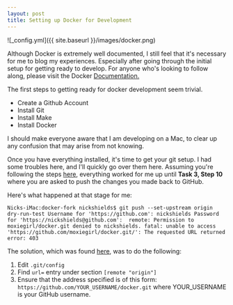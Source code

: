 ```yaml
---
layout: post
title: Setting up Docker for Development
---
```

![_config.yml]({{ site.baseurl }}/images/docker.png)

Although Docker is extremely well documented, I still feel that it's necessary for me to blog my experiences.
Especially after going through the initial setup for getting ready to develop. For anyone who's looking to follow along,
please visit the Docker [Documentation.](https://docs.docker.com/opensource/project/who-written-for/)

The first steps to getting ready for docker development seem trivial. 
* Create a Github Account
* Install Git
* Install Make
* Install Docker

I should make everyone aware that I am developing on a Mac, to clear up any confusion that may arise from not knowing.

Once you have everything installed, it's time to get your git setup. I had some troubles here, and I'll quickly go over them here.
Assuming you're following the steps [here](https://docs.docker.com/opensource/project/set-up-git/), everything worked for me up until 
**Task 3, Step 10** where you are asked to push the changes you made back to GitHub.

Here's what happened at that stage for me:

``Nicks-iMac:docker-fork nickshields$ git push --set-upstream origin dry-run-test
Username for 'https://github.com': nickshields
Password for 'https://nickshields@github.com': 
remote: Permission to moxiegirl/docker.git denied to nickshields.
fatal: unable to access 'https://github.com/moxiegirl/docker.git/': The requested URL returned error: 403``

The solution, which was found [here](http://stackoverflow.com/questions/7438313/pushing-to-git-returning-error-code-403-fatal-http-request-failed), was to do the following:
1. Edit `.git/config`
2. Find `url=` entry under section `[remote "origin"]`
3. Ensure that the address specified is of this form: `https://github.com/YOUR_USERNAME/docker.git`
   where YOUR_USERNAME is your GitHub username.
   





